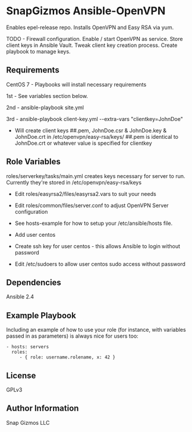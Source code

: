 SnapGizmos Ansible-OpenVPN
=========

Enables epel-release repo. Installs OpenVPN and Easy RSA via yum.

TODO - Firewall configuration. Enable / start OpenVPN as service. Store client keys in Ansible Vault. 
Tweak client key creation process.
Create playbook to manage keys.

Requirements
------------

CentOS 7 - Playbooks will install necessary requirements

1st - See variables section below.

2nd - ansible-playbook site.yml

3rd - ansible-playbook client-key.yml --extra-vars "clientkey=JohnDoe" 
- Will create client keys ##.pem, JohnDoe.csr & JohnDoe.key & JohnDoe.crt in /etc/openvpn/easy-rsa/keys/
##.pem is identical to JohnDoe.crt or whatever value is specified for clientkey



Role Variables
--------------

roles/serverkey/tasks/main.yml creates keys necessary for server to run.
Currently they're stored in /etc/openvpn/easy-rsa/keys

- Edit roles/easyrsa2/files/easyrsa2.vars to suit your needs

- Edit roles/common/files/server.conf to adjust OpenVPN Server configuration

- See hosts-example for how to setup your /etc/ansible/hosts file.

- Add user centos
- Create ssh key for user centos - this allows Ansible to login without password
- Edit /etc/sudoers to allow user centos sudo access without password

Dependencies
------------

Ansible 2.4

Example Playbook
----------------

Including an example of how to use your role (for instance, with variables passed in as parameters) is always nice for users too:

    - hosts: servers
      roles:
         - { role: username.rolename, x: 42 }

License
-------

GPLv3

Author Information
------------------

Snap Gizmos LLC
